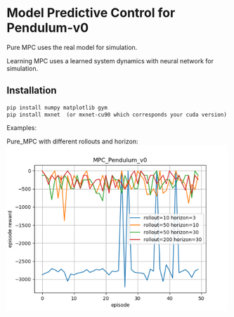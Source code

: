 # Model Predictive Control for Pendulum-v0

Pure MPC uses the real model for simulation.    

Learning MPC uses a learned system dynamics with neural network for simulation.


## Installation
```
pip install numpy matplotlib gym 
pip install mxnet  (or mxnet-cu90 which corresponds your cuda version)
```

Examples:
  


Pure_MPC with different rollouts and horizon:   
![image](https://github.com/ZhengXinyue/Model-Predictive-Control/blob/master/Pure_MPC/MPC_Pendulum_v0.png) 